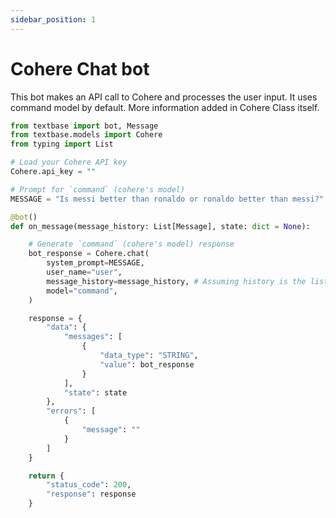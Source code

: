 ```yaml
---
sidebar_position: 1
---
```


# Cohere Chat bot

This bot makes an API call to Cohere and processes the user input. It uses command  model by default. More information added in Cohere Class itself.

```py
from textbase import bot, Message
from textbase.models import Cohere
from typing import List

# Load your Cohere API key
Cohere.api_key = ""

# Prompt for `command` (cohere's model)
MESSAGE = "Is messi better than ronaldo or ronaldo better than messi?"

@bot()
def on_message(message_history: List[Message], state: dict = None):

    # Generate `command` (cohere's model) response
    bot_response = Cohere.chat(
        system_prompt=MESSAGE,
        user_name="user",
        message_history=message_history, # Assuming history is the list of user messages
        model="command",
    )

    response = {
        "data": {
            "messages": [
                {
                    "data_type": "STRING",
                    "value": bot_response
                }
            ],
            "state": state
        },
        "errors": [
            {
                "message": ""
            }
        ]
    }

    return {
        "status_code": 200,
        "response": response
    }
```